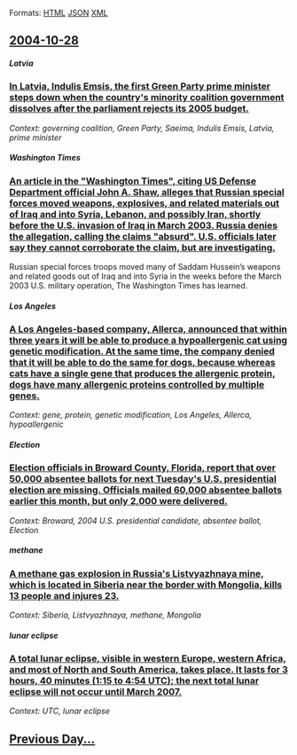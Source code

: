 
Formats: [HTML](2004/10/28/index.html)  [JSON](2004/10/28/index.json)  [XML](2004/10/28/index.xml)  

## [2004-10-28](/news/2004/10/28/index.md)

##### Latvia
### [ In Latvia, Indulis Emsis, the first Green Party prime minister steps down when the country's minority coalition government dissolves after the parliament rejects its 2005 budget. ](/news/2004/10/28/in-latvia-indulis-emsis-the-first-green-party-prime-minister-steps-down-when-the-country-s-minority-coalition-government-dissolves-after.md)
_Context: governing coalition, Green Party, Saeima, Indulis Emsis, Latvia, prime minister_

##### Washington Times
### [ An article in the "Washington Times", citing US Defense Department official John A. Shaw, alleges that Russian special forces moved weapons, explosives, and related materials out of Iraq and into Syria, Lebanon, and possibly Iran, shortly before the U.S. invasion of Iraq in March 2003. Russia denies the allegation, calling the claims "absurd". U.S. officials later say they cannot corroborate the claim, but are investigating. ](/news/2004/10/28/an-article-in-the-washington-times-citing-us-defense-department-official-john-a-shaw-alleges-that-russian-special-forces-moved-weapons.md)
 Russian special forces troops moved many of Saddam Hussein&#8217;s weapons and related goods out of Iraq and into Syria in the weeks before the March 2003 U.S. military operation, The Washington Times has learned. 

##### Los Angeles
### [ A Los Angeles-based company, Allerca, announced that within three years it will be able to produce a hypoallergenic cat using genetic modification. At the same time, the company denied that it will be able to do the same for dogs, because whereas cats have a single gene that produces the allergenic protein, dogs have many allergenic proteins controlled by multiple genes. ](/news/2004/10/28/a-los-angeles-based-company-allerca-announced-that-within-three-years-it-will-be-able-to-produce-a-hypoallergenic-cat-using-genetic-modif.md)
_Context: gene, protein, genetic modification, Los Angeles, Allerca, hypoallergenic_

##### Election
### [ Election officials in Broward County, Florida, report that over 50,000 absentee ballots for next Tuesday's U.S. presidential election are missing. Officials mailed 60,000 absentee ballots earlier this month, but only 2,000 were delivered. ](/news/2004/10/28/election-officials-in-broward-county-florida-report-that-over-50-000-absentee-ballots-for-next-tuesday-s-u-s-presidential-election-are-m.md)
_Context: Broward, 2004 U.S. presidential candidate, absentee ballot, Election_

##### methane
### [ A methane gas explosion in Russia's Listvyazhnaya mine, which is located in Siberia near the border with Mongolia, kills 13 people and injures 23. ](/news/2004/10/28/a-methane-gas-explosion-in-russia-s-listvyazhnaya-mine-which-is-located-in-siberia-near-the-border-with-mongolia-kills-13-people-and-inju.md)
_Context: Siberia, Listvyazhnaya, methane, Mongolia_

##### lunar eclipse
### [ A total lunar eclipse, visible in western Europe, western Africa, and most of North and South America, takes place. It lasts for 3 hours, 40 minutes (1:15 to 4:54 UTC); the next total lunar eclipse will not occur until March 2007. ](/news/2004/10/28/a-total-lunar-eclipse-visible-in-western-europe-western-africa-and-most-of-north-and-south-america-takes-place-it-lasts-for-3-hours-4.md)
_Context: UTC, lunar eclipse_

## [Previous Day...](/news/2004/10/27/index.md)

